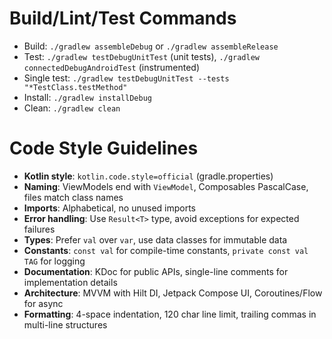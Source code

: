 # Build/Lint/Test Commands
- Build: `./gradlew assembleDebug` or `./gradlew assembleRelease`
- Test: `./gradlew testDebugUnitTest` (unit tests), `./gradlew connectedDebugAndroidTest` (instrumented)
- Single test: `./gradlew testDebugUnitTest --tests "*TestClass.testMethod"`
- Install: `./gradlew installDebug`
- Clean: `./gradlew clean`

# Code Style Guidelines
- **Kotlin style**: `kotlin.code.style=official` (gradle.properties)
- **Naming**: ViewModels end with `ViewModel`, Composables PascalCase, files match class names
- **Imports**: Alphabetical, no unused imports
- **Error handling**: Use `Result<T>` type, avoid exceptions for expected failures
- **Types**: Prefer `val` over `var`, use data classes for immutable data
- **Constants**: `const val` for compile-time constants, `private const val TAG` for logging
- **Documentation**: KDoc for public APIs, single-line comments for implementation details
- **Architecture**: MVVM with Hilt DI, Jetpack Compose UI, Coroutines/Flow for async
- **Formatting**: 4-space indentation, 120 char line limit, trailing commas in multi-line structures
